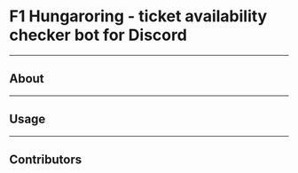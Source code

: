 # F1 Hungaroring - ticket availability checker bot for Discord

--------
## About 


---------
## Usage


------
## Contributors
